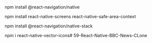 npm install @react-navigation/native

npm install react-native-screens react-native-safe-area-context

npm install @react-navigation/native-stack

npm i react-native-vector-icons# 59-React-Native-BBC-News-CLone
